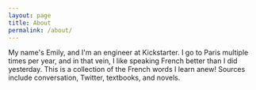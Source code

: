 ```yaml
---
layout: page
title: About
permalink: /about/
---
```


My name's Emily, and I'm an engineer at Kickstarter. I go to Paris multiple times per year, and in that vein, I like speaking French better than I did yesterday. This is a collection of the French words I learn anew! Sources include conversation, Twitter, textbooks, and novels.

